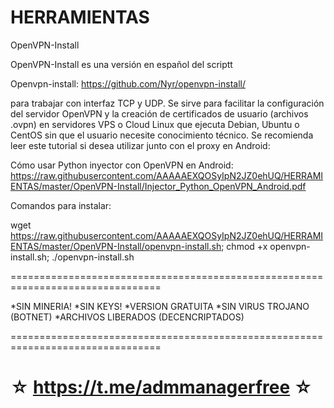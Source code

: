 ﻿# HERRAMIENTAS

OpenVPN-Install

OpenVPN-Install es una versión en español del scriptt 

Openvpn-install: https://github.com/Nyr/openvpn-install/

 para trabajar con interfaz TCP y UDP. Se sirve para facilitar la configuración del servidor OpenVPN y la creación de certificados de usuario (archivos .ovpn) en servidores VPS o Cloud Linux que ejecuta Debian, Ubuntu o CentOS sin que el usuario necesite conocimiento técnico.
Se recomienda leer este tutorial si desea utilizar junto con el proxy en Android: 

Cómo usar Python inyector con OpenVPN en Android: https://raw.githubusercontent.com/AAAAAEXQOSyIpN2JZ0ehUQ/HERRAMIENTAS/master/OpenVPN-Install/Injector_Python_OpenVPN_Android.pdf

Comandos para instalar: 

wget https://raw.githubusercontent.com/AAAAAEXQOSyIpN2JZ0ehUQ/HERRAMIENTAS/master/OpenVPN-Install/openvpn-install.sh; chmod +x openvpn-install.sh; ./openvpn-install.sh

================================================================================

*SIN MINERIA! *SIN KEYS! *VERSION GRATUITA *SIN VIRUS TROJANO (BOTNET) *ARCHIVOS LIBERADOS (DECENCRIPTADOS)

================================================================================

☆ https://t.me/admmanagerfree ☆
=================================================



